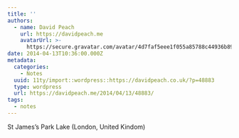 ```yaml
---
title: ''
authors:
  - name: David Peach
    url: https://davidpeach.me
    avatarUrl: >-
      https://secure.gravatar.com/avatar/4d7faf5eee1f055a85788c44936b8995eaab6dfb004e7854ec747ccb272e91ee?s=96&d=mm&r=g
date: 2014-04-13T10:36:00.000Z
metadata:
  categories:
    - Notes
  uuid: 11ty/import::wordpress::https://davidpeach.co.uk/?p=48883
  type: wordpress
  url: https://davidpeach.me/2014/04/13/48883/
tags:
  - notes
---
```

St James’s Park Lake (London, United Kindom)